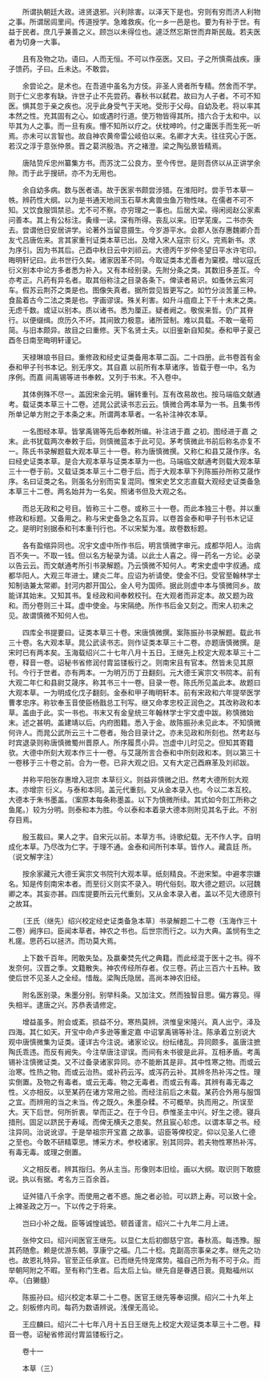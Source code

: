 <!-- { "loadSidebar": true } -->
　　所谓执朝廷大政。进贤退邪。兴利除害。以泽天下是也。穷则有穷而济人利物之事。所谓居闾里间。传道授学。急难救疾。化一乡一邑是也。要为有补于世。有益于民者。庶几乎兼善之义。顾岂以未得位也。遽泛然忘斯世而弃斯民哉。若夫医者为切身一大事。

　　且有及物之功。语曰。人而无恒。不可以作巫医。又曰。子之所慎斋战疾。康子馈药。子曰。丘未达。不敢尝。

　　余尝论之。是术也。在吾道中虽名为方伎。非圣人贤者所专精。然舍而不学。则于仁义忠孝有缺。许世子止不先尝药。春秋书以弑君。故曰为人子者。不可不知医。惧其忽于亲之疾也。况乎此身受气于天地。受形于父母。自幼及老。将以率其本然之性。充其固有之心。如或遇时行道。使万物皆得其所。措六合于太和中。以毕其为人之事。而一旦有疾。懵不知所以疗之。伏枕呻吟。付之庸医手而生死一听焉。亦未可以言智也。故自神农黄帝雷公岐伯以来。名卿才大夫。往往究心于医。若汉之淳于意张仲景。晋之葛洪殷浩。齐之褚澄。梁之陶弘景皆精焉。

　　唐陆贽斥忠州纂集方书。而苏沈二公良方。至今传世。是则吾侪以从正讲学余隙。而于此乎搜研。亦不为无用也。

　　余自幼多病。数与医者语。故于医家书颇尝涉猎。在淮阳时。尝手节本草一帙。辨药性大纲。以为是书通天地间玉石草木禽兽虫鱼万物性味。在儒者不可不知。又饮食服饵禁忌。尤不可不察。亦穷理之一事也。后居大梁。得闲阅赵公家素问善本。其上有公标注。夤缘一读。深有所得。丧乱以来。旧学芜废。二书亦失去。尝谓他日安居讲学。论著外当留意摄生。今岁游平水。会郡人张存惠魏卿介吾友弋吕唐佐来。言其家重刊证类本草已出。及增入宋人寇宗 衍义。完焉新书。求为序引。因为书其后。己酉中秋日云中刘祁云。大德丙午岁仲冬望日平水许宅印。晦明轩记曰。此书世行久矣。诸家因革不同。今取证类本尤善者为窠模。增以寇氏衍义别本中论方多者悉为补入。又有本经别录。先附分条之类。其数旧多差互。今亦考正。凡药有异名者。取其俗称注之目录各条下。俾读者易识。如蚤休云紫河车。假苏云荆芥之类是也。图像失真者。据所尝见皆更写之。如竹分淡苦堇三种。食盐着古今二法之类是也。字画谬误。殊关利害。如升斗疽疸上下千十未末之类。无虑千数。或证以别本。质以诸书。悉为厘正。疑者阙之。敬俟来哲。仍广其脊行。以便缀缉。庶历久不坏。其间致力极意。诸所营制。难以具载。不敢一毫苟简。与旧本颇异。故目之曰重修。天下名贤士夫。以旧鉴新自知矣。泰和甲子夏己酉冬日南至晦明轩谨记。

　　天禄琳琅书目曰。重修政和经史证类备用本草二函。二十四册。此书卷首有金泰和甲子刊书本记。别无序文。其自嘉 以前所有本草诸序。皆载于卷一中。名为序例。而嘉 间禹锡等进书奉敕。又列于书末。不入卷中。

　　其体例殊不尽一。盖因宋金元明。辗转重刊。互有改易故也。按马端临文献通考。载证类本草三十二卷。述晁公武读书志云云。慎微合两本草为一书。且集书传所单记单方附之于本条之末。所谓两本草者。一名补注神农本草。

　　一名图经本草。皆掌禹锡等先后奉敕所编。补注进于嘉 之初。图经进于嘉 之末。此书犹载两次奉敕于后。则慎微蓝本于此可见。茅考慎微此书前后称名亦复不一。陈氏书录解题载大观本草三十一卷。称为唐慎微撰。又称仁和县艾晟作序。名曰经史证类本草。是合大观本草与证类本草为一也。马端临文献通考则载大观本草三十一卷于前。又载证类本草三十二卷于后。而于大观本草下列陈振孙所称艾晟作序。名曰证类之名。则虽名分别而实复混同。惟宋史艺文志直载大观经史证类备急本草三十二卷。两名始并为一名矣。照诸书但及大观之名。

　　而总无政和之号目。皆称三十二卷。或称三十一卷。而此本独三十卷。并以重修政和标题。又备用之。称与宋史备急之名互异。以卷首金泰和甲子刊书木记证之。是明时别据泰和刊本重刊行也。不以宋椠为准。故卷数标题。

　　各有盈缩异同也。况宇文虚中所作书后。明言慎微字审元。成都华阳人。治病百不失一。不取一钱。但以名方秘录为请。以此士人喜之。得一药名一方论。必录以告云云。而文献通考所引书录解题。乃云慎微不知何人。考宋史虚中字叔通。成都华阳人。大观三年进士。建炎二年。应诏为祈请使。使金不归。受官至翰林学士知制诰兼太常卿。封河内郡开国公。金人号为国师。据此则虚中本与慎微同乡。故能详其始末。又知其书。复经政和间奉敕校刊。在大观者而非定本。故又题为政和。而分卷则三十耳。虚中使金。与宋隔绝。所作书后金又刻之。而宋人初未之见。故谓慎微不知何人也。

　　四库全书提要曰。证类本草三十卷。宋唐慎微撰。案陈振孙书录解题。载此书三十卷。名大观本草。晁公武读书志。则作证类本草三十二卷。亦题唐慎微撰。是宋时已有两本矣。玉海载绍兴二十七年八月十五日。王继先上校定大观本草三十二卷，释音一卷。诏秘书省修润付胄监镂板行之。则南宋且有官本。然皆未见其原刊。今行于世者。亦有两本。一为明万历丁丑翻刻。元大德壬寅宗文书院本。前有大观二年仁和县尉艾晟序。称其书三十一卷。目录一卷。陈氏所见盖此本。故题曰大观本草。一为明成化戊子翻刻。金泰和甲子晦明轩本。前有宋政和六年提举医学曹孝忠序。称钦奉玉音使臣杨戬总工刊写。继又命孝忠校正润色之。其改称政和本草。盖由于此。实一书也。书末又有金皇统三年翰林学士宇文虚中跋。称慎微始末。述之甚明。盖建靖以后。内府图籍。悉入于金。故陈振孙未见此本。不知慎微何许人。而晁公武所云三十二卷者。殆合目录计之。亦未见政和所刻也。然考赵与时宾退录则称唐慎微蜀州晋原人。所序履贯小异。岂虚中儿时见之。但知其寄籍欤。大德中所刻大观本作三十一卷。与艾晟所言合泰和中所刻政和本。则以第三十一卷移于三十卷之前。合为一卷。已非大观之旧。又有大定己酉麻革及刘祁跋。

　　并称平阳张存惠增入冠宗 本草衍义。则益非慎微之旧。然考大德所刻大观本。亦增宗 衍义。与泰和本同。盖元代重刻。又从金本录入也。今以二本互校。大德本于朱书墨盖。（案原本每条称墨盖。以下为慎微所续。其式如今刻工所称之鱼尾。）较为分明。则泰和本为胜。今以泰和本着录大德本则附见其名于此。不别存目焉。

　　殷玉裁曰。果人之字。自宋元以前。本草方书。诗歌纪载。无不作人字。自明成化本草。乃尽改为仁字。于理不通。金泰和间所刊本草。皆作人。藏袁廷 所。（说文解字注）

　　按余家藏元大德壬寅宗文书院刊大观本草。纸刻精良。不逊宋椠。中避孝宗嫌名。知是传刻南宋本者。而至衍义则实不录入。明代俗刻。取大德之题识。以冠魏卿之本。其妄亦甚。四库提要所云元代重刻。又从金本录入者。盖以不见大德原刊之故耳。

　　〔王氏（继先）绍兴校定经史证类备急本草〕书录解题二十二卷（玉海作三十二卷）阙序曰。臣闻本草者。神农之书也。后世宗而行之。以为大典。盖悯有生之札瘥。思药石以拯济。而功莫大焉。

　　上下数千百年。罔敢失坠。及嬴秦焚先代之典籍。而此经混于医十之书。得不发奈何。汉晋之季。文籍散失。神农传经所存者。仅三卷。药止三百六十五种。致使后世不见圣人之全经。惜哉。梁陶氏隐居。高尚本神农旧经。

　　附名医别录。朱墨分别。别举科条。又加注文。然而独智目思。偏方寡见。得失相半。逮唐之兴。苏恭表请修定。

　　增益虽多。附会或紊。损益不分。寒热莫辨。洪惟皇宋隆兴。真人出宁。泽及四海。其仁如天。开宝中命卢多逊等重定嘉 中诏掌禹锡等补注。陈承着立别说大观中唐慎微集为证类。谨详古今注说。诸家论议。纷纭绪乱。异同颇多。虽唐注摭陶氏乖违。而反有阙失。今注举唐注谬误。而间有未书彼是此非。互相矛盾。考禹锡补注慎微证类。又不过备录诸家异同。亦不能断其是非。其中性寒之物。而或云治寒。性热之物。而或云治热。或补药云泻。或泻药云补。其辨冬热补泻之性。理实倒置。及物之有毒者。或云无毒。物之无毒者。而或云有毒。其辨有毒无毒之性。义亦相反。以至某药在诸方常用之验。而经注前后之未载。某药合外用与服饵之宜。而辨用的当之未当。传之既久。朱墨杂糅。不可概举。执而用之。所误至大。天下后世。何所折衷。举而正之。在于今日。恭惟圣主中兴。好生之德。寝兵措刑。固足以跻民于寿域。而俾无横夭之患矣。然且宸心轸虑。以谓本草之书。经注异同。治说讹谬。于是举祖宗开宝嘉 之故事。诏臣等俾校定。仰以见圣人仁德之至也。今敢不研精覃思。博采方术。参校诸家。别其同异。若夫物性寒热补泻。有毒无毒。或理之倒置。

　　义之相反者。辨其指归。务从主当。形像则本旧绘。画以大纲。取识则下敢臆说。执以有据。考名方三百余首。

　　证舛错八千余字。而使用之者不惑。施之者必验。可以跻上寿。可以致十全。上裨圣政之万一。下以传之于将来。

　　岂曰小补之哉。臣等诚惶诚恐。顿首谨言。绍兴二十九年二月上进。

　　张仲文曰。绍兴间医官王继先。以显仁太后初御慈宁宫。春秋高。每违豫。服其药随愈。赖是优游东朝。享康宁之福。几二十稔。克副高宗事亲之孝。继先之功也。故恩礼特异。官至正任承宣。已而继先恃宠席势。福自己所为有不可于众。而举朝阿附之不暇。至有称门生者。后太后上仙。继先自是眷遇日衰。竟黜福州以卒。（白獭髓）

　　陈振孙曰。绍兴校定本草二十二卷。医官王继先等奉诏撰。绍兴二十九年上之。刻板修内司。每药为数语辨说。浅俚无高论。

　　王应麟曰。绍兴二十七年八月十五日王继先上校定大观证类本草三十二卷。释音一卷。诏秘省修润付胄监镂板行之。

　　卷十一

　　本草（三）

